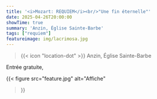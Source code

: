 ```yaml
---
title: '<i>Mozart: REQUIEM</i><br/>"Une fin éternelle"'
date: 2025-04-26T20:00:00
showTime: true
summary: 'Anzin, Église Sainte-Barbe'
tags: ["requiem"]
featureimage: img/lacrimosa.jpg
---
```


> {{< icon "location-dot" >}} Anzin, Église Sainte-Barbe

Entrée gratuite, 

{{< figure
    src="feature.jpg"
    alt="Affiche"
>}}
